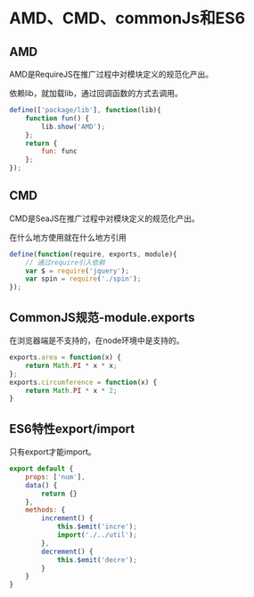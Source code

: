 # AMD、CMD、commonJs和ES6

## AMD

AMD是RequireJS在推广过程中对模块定义的规范化产出。

依赖lib，就加载lib，通过回调函数的方式去调用。

```js
define(['package/lib'], function(lib){
    function fun() {
        lib.show('AMD');
    };
    return {
        fun: func
    };
});
```

## CMD

CMD是SeaJS在推广过程中对模块定义的规范化产出。

在什么地方使用就在什么地方引用

```js
define(function(require, exports, module){
    // 通过require引入依赖
    var $ = require('jquery');
    var spin = require('./spin');
});
```

## CommonJS规范-module.exports

在浏览器端是不支持的，在node环境中是支持的。

```js
exports.area = function(x) {
    return Math.PI * x * x;
};
exports.circumference = function(x) {
    return Math.PI * x * 2;
}
```

## ES6特性export/import

只有export才能import。

```js
export default {
    props: ['num'],
    data() {
        return {}
    },
    methods: {
        increment() {
            this.$emit('incre');
            import('./../util');
        },
        decrement() {
            this.$emit('decre');
        }
    }
}
```